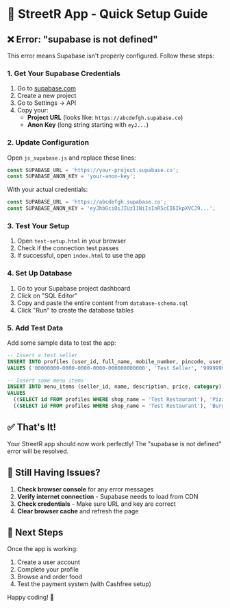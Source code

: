 # 🚀 StreetR App - Quick Setup Guide

## ❌ Error: "supabase is not defined"

This error means Supabase isn't properly configured. Follow these steps:

### 1. Get Your Supabase Credentials

1. Go to [supabase.com](https://supabase.com)
2. Create a new project
3. Go to Settings → API
4. Copy your:
   - **Project URL** (looks like: `https://abcdefgh.supabase.co`)
   - **Anon Key** (long string starting with `eyJ...`)

### 2. Update Configuration

Open `js_supabase.js` and replace these lines:

```javascript
const SUPABASE_URL = 'https://your-project.supabase.co';
const SUPABASE_ANON_KEY = 'your-anon-key';
```

With your actual credentials:

```javascript
const SUPABASE_URL = 'https://abcdefgh.supabase.co';
const SUPABASE_ANON_KEY = 'eyJhbGciOiJIUzI1NiIsInR5cCI6IkpXVCJ9...';
```

### 3. Test Your Setup

1. Open `test-setup.html` in your browser
2. Check if the connection test passes
3. If successful, open `index.html` to use the app

### 4. Set Up Database

1. Go to your Supabase project dashboard
2. Click on "SQL Editor"
3. Copy and paste the entire content from `database-schema.sql`
4. Click "Run" to create the database tables

### 5. Add Test Data

Add some sample data to test the app:

```sql
-- Insert a test seller
INSERT INTO profiles (user_id, full_name, mobile_number, pincode, user_type, shop_name, address)
VALUES ('00000000-0000-0000-0000-000000000000', 'Test Seller', '9999999999', '560001', 'Seller', 'Test Restaurant', 'Test Address');

-- Insert some menu items
INSERT INTO menu_items (seller_id, name, description, price, category)
VALUES 
  ((SELECT id FROM profiles WHERE shop_name = 'Test Restaurant'), 'Pizza', 'Delicious pizza', 299.00, 'Main Course'),
  ((SELECT id FROM profiles WHERE shop_name = 'Test Restaurant'), 'Burger', 'Tasty burger', 199.00, 'Fast Food');
```

## ✅ That's It!

Your StreetR app should now work perfectly! The "supabase is not defined" error will be resolved.

## 🔧 Still Having Issues?

1. **Check browser console** for any error messages
2. **Verify internet connection** - Supabase needs to load from CDN
3. **Check credentials** - Make sure URL and key are correct
4. **Clear browser cache** and refresh the page

## 📱 Next Steps

Once the app is working:
1. Create a user account
2. Complete your profile
3. Browse and order food
4. Test the payment system (with Cashfree setup)

Happy coding! 🎉
